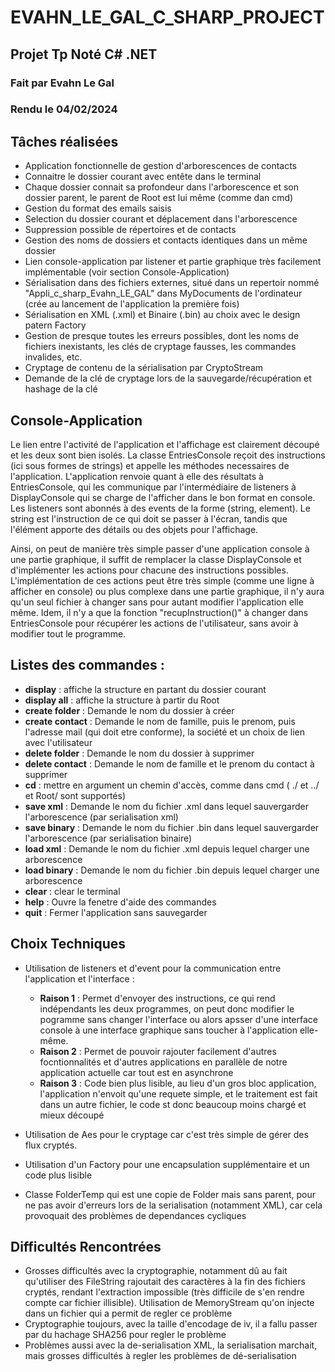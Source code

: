 # EVAHN_LE_GAL_C_SHARP_PROJECT

## Projet Tp Noté C# .NET
### Fait par Evahn Le Gal
### Rendu le 04/02/2024

## Tâches réalisées

- Application fonctionnelle de gestion d'arborescences de contacts
- Connaitre le dossier courant avec entête dans le terminal
- Chaque dossier connait sa profondeur dans l'arborescence et son dossier parent, le parent de Root est lui même (comme dan cmd)
- Gestion du format des emails saisis
- Selection du dossier courant et déplacement dans l'arborescence
- Suppression possible de répertoires et de contacts
- Gestion des noms de dossiers et contacts identiques dans un même dossier
- Lien console-application par listener et partie graphique très facilement implémentable (voir section Console-Application)
- Sérialisation dans des fichiers externes, situé dans un repertoir nommé "Appli_c_sharp_Evahn_LE_GAL" dans MyDocuments de l'ordinateur (crée au lancement de l'application la première fois)
- Sérialisation en XML (.xml) et Binaire (.bin) au choix avec le design patern Factory
- Gestion de presque toutes les erreurs possibles, dont les noms de fichiers inexistants, les clés de cryptage fausses, les commandes invalides, etc.
- Cryptage de contenu de la sérialisation par CryptoStream
- Demande de la clé de cryptage lors de la sauvegarde/récupération et hashage de la clé

## Console-Application

Le lien entre l'activité de l'application et l'affichage est clairement découpé et les deux sont bien isolés. La classe EntriesConsole reçoit des instructions (ici sous formes de strings) et appelle les méthodes necessaires de l'application. L'application renvoie quant à elle des résultats à EntriesConsole, qui les communique par l'intermédiaire de listeners à DisplayConsole qui se charge de l'afficher dans le bon format en console. Les listeners sont abonnés à des events de la forme (string, element). Le string est l'instruction de ce qui doit se passer à l'écran, tandis que l'élément apporte des détails ou des objets pour l'affichage.

Ainsi, on peut de manière très simple passer d'une application console à une partie graphique, il suffit de remplacer la classe DisplayConsole et d'implémenter les actions pour chacune des instructions possibles. L'implémentation de ces actions peut être très simple (comme une ligne à afficher en console) ou plus complexe dans une partie graphique, il n'y aura qu'un seul fichier à changer sans pour autant modifier l'application elle même. Idem, il n'y a que la fonction "recupInstruction()" à changer dans EntriesConsole pour récupérer les actions de l'utilisateur, sans avoir à modifier tout le programme.

## Listes des commandes :

- **display** : affiche la structure en partant du dossier courant
- **display all** : affiche la structure à partir du Root
- **create folder** : Demande le nom du dossier à créer
- **create contact** : Demande le nom de famille, puis le prenom, puis l'adresse mail (qui doit etre conforme), la société et un choix de lien avec l'utilisateur
- **delete folder** : Demande le nom du dossier à supprimer
- **delete contact** : Demande le nom de famille et le prenom du contact à supprimer
- **cd** : mettre en argument un chemin d'accès, comme dans cmd ( ./ et ../ et Root/ sont supportés)
- **save xml** : Demande le nom du fichier .xml dans lequel sauvergarder l'arborescence (par serialisation xml)
- **save binary** : Demande le nom du fichier .bin dans lequel sauvergarder l'arborescence (par serialisation binaire)
- **load xml** : Demande le nom du fichier .xml depuis lequel charger une arborescence
- **load binary** : Demande le nom du fichier .bin depuis lequel charger une arborescence
- **clear** : clear le terminal
- **help** : Ouvre la fenetre d'aide des commandes
- **quit** : Fermer l'application sans sauvegarder

## Choix Techniques

- Utilisation de listeners et d'event pour la communication entre l'application et l'interface :
  - **Raison 1** : Permet d'envoyer des instructions, ce qui rend indépendants les deux programmes, on peut donc modifier le pogramme sans changer l'interface ou alors apsser d'une interface console à une interface graphique sans toucher à l'application elle-même.
  - **Raison 2** : Permet de pouvoir rajouter facilement d'autres focntionnalités et d'autres applications en parallèle de notre application actuelle car tout est en asynchrone
  - **Raison 3** : Code bien plus lisible, au lieu d'un gros bloc application, l'application n'envoit qu'une requete simple, et le traitement est fait dans un autre fichier, le code st donc beaucoup moins chargé et mieux découpé
 
- Utilisation de Aes pour le cryptage car c'est très simple de gérer des flux cryptés.

- Utilisation d'un Factory pour une encapsulation supplémentaire et un code plus lisible

- Classe FolderTemp qui est une copie de Folder mais sans parent, pour ne pas avoir d'erreurs lors de la serialisation (notamment XML), car cela provoquait des problèmes de dependances cycliques

## Difficultés Rencontrées

- Grosses difficultés avec la cryptographie, notamment dû au fait qu'utiliser des FileString rajoutait des caractères à la fin des fichiers cryptés, rendant l'extraction impossible (très difficile de s'en rendre compte car fichier illisible). Utilisation de MemoryStream qu'on injecte dans un fichier qui a permit de regler ce problème
- Cryptographie toujours, avec la taille d'encodage de iv, il a fallu passer par du hachage SHA256 pour regler le problème
- Problèmes aussi avec la de-serialisation XML, la serialisation marchait, mais grosses difficultés à regler les problèmes de dé-serialisation
